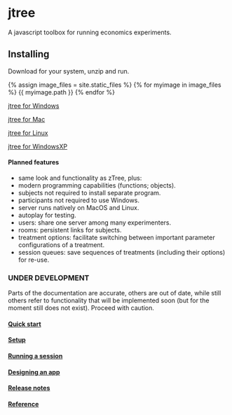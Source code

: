 # jtree
A javascript toolbox for running economics experiments.

## Installing
Download for your system, unzip and run.

{% assign image_files = site.static_files %}
{% for myimage in image_files %}
  {{ myimage.path }}
{% endfor %}

<a href='https://github.com/opowell/jtree/raw/master/releases/jtree-win.zip'>jtree for Windows</a>

<a href='https://github.com/opowell/jtree/raw/master/releases/jtree-macos.zip'>jtree for Mac</a>

<a href='https://github.com/opowell/jtree/raw/master/releases/jtree-linux.zip'>jtree for Linux</a>

<a href='https://github.com/opowell/jtree/raw/master/releases/jtree-winxp.zip'>jtree for WindowsXP</a>

#### Planned features
- same look and functionality as zTree, plus:
- modern programming capabilities (functions; objects).
- subjects not required to install separate program.
- participants not required to use Windows. 
- server runs natively on MacOS and Linux.
- autoplay for testing.
- users: share one server among many experimenters.
- rooms: persistent links for subjects.
- treatment options: facilitate switching between important parameter configurations of a treatment.
- session queues: save sequences of treatments (including their options) for re-use.


### UNDER DEVELOPMENT
Parts of the documentation are accurate, others are out of date, while still others refer to functionality that will be implemented soon (but for the moment still does not exist). Proceed with caution.

#### <a href='https://github.com/opowell/jtree/blob/master/doc-pages/1-quick-start.md'>Quick start</a>

#### <a href='https://github.com/opowell/jtree/blob/master/doc-pages/2-setup.md'>Setup</a>

#### <a href='https://github.com/opowell/jtree/blob/master/doc-pages/3-running-a-session.md'>Running a session</a>

#### <a href='https://github.com/opowell/jtree/blob/master/doc-pages/4-designing-an-app.md'>Designing an app</a>

#### <a href='https://github.com/opowell/jtree/blob/master/doc-pages/7-release-notes.md'>Release notes</a>

#### <a href='./reference/index.html'>Reference</a>

